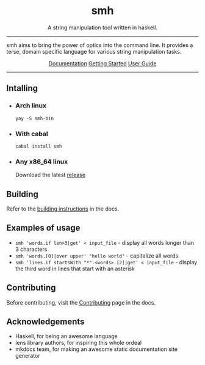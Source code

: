 <h1 align="center">
    smh
</h1>

<p align="center">
    A string manipulation tool written in haskell.
</p>

---

smh aims to bring the power of optics into the command line. It provides a terse, domain specific language for various string manipulation tasks.

<div align="center">
    <a href="https://danryba253.github.io/smh-docs">Documentation</a>
    <a href="https://danryba253.github.io/smh-docs/getting-started">Getting Started</a>
    <a href="https://danryba253.github.io/smh-docs/user-guide">User Guide</a>
</div>

---

<h2>Intalling</h2>

* <h3>Arch linux</h3>

    `yay -S smh-bin`

* <h3>With cabal</h3>

    `cabal install smh`

* <h3>Any x86_64 linux</h3>
    
    Download the latest [release](https://github.com/DanRyba253/smh/releases/latest)

<h2>Building</h2>

Refer to the [building instructions](https://danryba253.github.io/smh-docs/getting-started/#building) in the docs.

<h2>Examples of usage</h2>

* `smh 'words.if len>3|get' < input_file` - display all words longer than 3 characters   
* `smh 'words.[0]|over upper' "hello world"` - capitalize all words  
* `smh 'lines.if startsWith "*".<words>.[2]|get' < input_file` - display the third word in lines that start with an asterisk

<h2>Contributing</h2>

Before contributing, visit the [Contributing](https://danryba253.github.io/smh-docs/contributing/) page in the docs.

<h2>Acknowledgements</h2>

* Haskell, for being an awesome language
* lens library authors, for inspiring this whole ordeal
* mkdocs team, for making an awesome static documentation site generator
